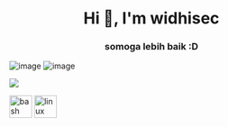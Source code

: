 <h1 align="center">Hi 👋, I'm widhisec</h1>
<h3 align="center">somoga lebih baik :D</h3>

 ![image](https://komarev.com/ghpvc/?username=widhisec&label=Views&color=red&style=plastic)
 ![image](https://img.shields.io/github/followers/widhisec?label=follow&style=social)

<img align="center" src="https://github-readme-stats.vercel.app/api/top-langs/?username=widhisec&theme=green&hide_langs_below=1" />

<p align="left"><img src="https://www.vectorlogo.zone/logos/gnu_bash/gnu_bash-icon.svg" alt="bash" width="40" height="40"/> <img src="https://devicons.github.io/devicon/devicon.git/icons/linux/linux-original.svg" alt="linux" width="40" height="40"/> <img 
